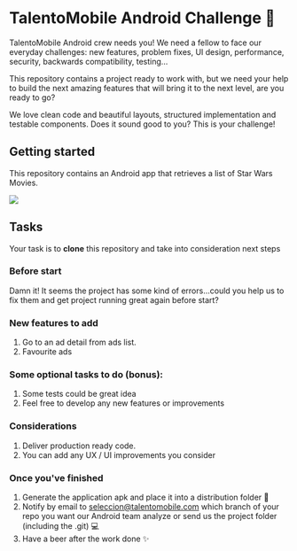 # TalentoMobile Android Challenge 🚀

TalentoMobile Android crew needs you! We need a fellow to face our everyday challenges: new features, problem fixes, UI design, performance, security, backwards compatibility, testing...

This repository contains a project ready to work with, but we need your help to build the next amazing features that will bring it to the next level, are you ready to go?

We love clean code and beautiful layouts, structured implementation and testable components. Does it sound good to you? This is your challenge!

## Getting started

This repository contains an Android app that retrieves a list of Star Wars Movies.

![](https://raw.githubusercontent.com/talento-mobile/android-challenge/main/Screenshot%202020-10-29%20at%2009.19.50.png)

## Tasks

Your task is to  **clone** this repository and take into consideration next steps

### Before start

Damn it! It seems the project has some kind of errors...could you help us to fix them and get project running great again before start?

### New features to add

1.  Go to an ad detail from ads list.
2.  Favourite ads

### Some optional tasks to do (bonus):

1.  Some tests could be great idea
2.  Feel free to develop any new features or improvements

### Considerations

1.  Deliver production ready code.
2.  You can add any UX / UI improvements you consider

### Once you've finished

1.  Generate the application apk and place it into a distribution folder 📱
2.  Notify by email to  [seleccion@talentomobile.com](mailto:seleccion@talentomobile.com)  which branch of your repo you want our Android team analyze or send us the project folder (including the .git) 💻
3.  Have a beer after the work done ✨
